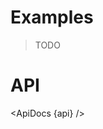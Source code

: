<script lang="ts">
	import { ApiDocs } from 'svelte-ux';

	import api from '$lib/components/GeoPoint.svelte?raw&sveld';

	import Chart, { Svg } from '$lib/components/Chart.svelte';

	import Preview from '$lib/docs/Preview.svelte';
	import Blockquote from '$lib/docs/Blockquote.svelte';
</script>

# Examples

<Blockquote>TODO</Blockquote>

# API

<ApiDocs {api} />
